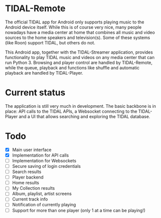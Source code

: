 # TIDAL-Remote
The official TIDAL app for Android only supports playing music to the Android device itself. While this is of course very nice, many people nowadays have a media center at home that combines all music and video sources to the home speakers and television(s). Some of these systems (like Roon) support TIDAL, but others do not.

This Android app, together with the TIDAL-Streamer application, provides functionality to play TIDAL music and videos on any media center that can run Python 3. Browsing and player control are handled by TIDAL-Remote, while the queue, playback and functions like shuffle and automatic playback are handled by TIDAL-Player.

# Current status
The application is still very much in development. The basic backbone is in place: API calls to the TIDAL APIs, a Websocket connecting to the TIDAL-Player and a UI that allows searching and exploring the TIDAL database.

# Todo
- [x] Main user interface
- [x] Implementation for API calls
- [ ] Implementation for Websockets
- [ ] Secure saving of login credentials
- [ ] Search results
- [ ] Player backend
- [ ] Home results
- [ ] My Collection results
- [ ] Album, playlist, artist screens
- [ ] Current track info
- [ ] Notification of currently playing
- [ ] Support for more than one player (only 1 at a time can be playing!)
